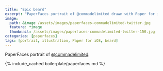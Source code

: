```yaml
---
title: "Epic beard"
excerpt: "PaperFaces portrait of @commadelimited drawn with Paper for iOS on an iPad."
image: 
  path: &image /assets/images/paperfaces-commadelimited-twitter.jpg 
  feature: *image
  thumbnail: /assets/images/paperfaces-commadelimited-twitter-150.jpg
categories: [paperfaces]
tags: [portrait, illustration, Paper for iOS, beard]
---
```


PaperFaces portrait of [@commadelimited](https://twitter.com/commadelimited).

{% include_cached boilerplate/paperfaces.md %}
